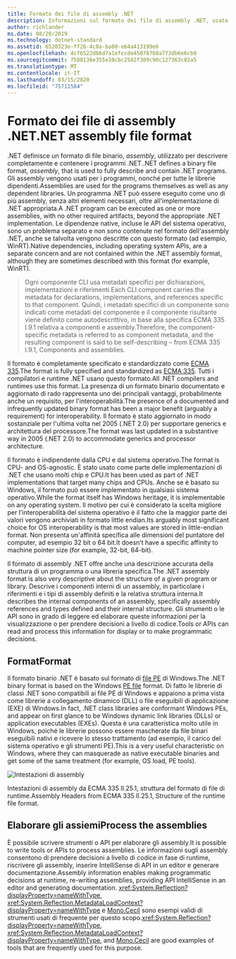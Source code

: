 ```yaml
---
title: Formato dei file di assembly .NET
description: Informazioni sul formato dei file di assembly .NET, usato per descrivere e contenere le app e le librerie .NET.
author: richlander
ms.date: 08/20/2019
ms.technology: dotnet-standard
ms.assetid: 6520323e-ff28-4c8a-ba80-e64a413199e6
ms.openlocfilehash: 4cf6522d66d7a1efccde45078768a773db6e6cb0
ms.sourcegitcommit: 7588136e355e10cbc2582f389c90c127363c02a5
ms.translationtype: MT
ms.contentlocale: it-IT
ms.lasthandoff: 03/15/2020
ms.locfileid: "75711584"
---
```

# <a name="net-assembly-file-format"></a><span data-ttu-id="90718-103">Formato dei file di assembly .NET</span><span class="sxs-lookup"><span data-stu-id="90718-103">.NET assembly file format</span></span>

<span data-ttu-id="90718-104">.NET definisce un formato di file binario, *assembly*, utilizzato per descrivere completamente e contenere i programmi .NET.</span><span class="sxs-lookup"><span data-stu-id="90718-104">.NET defines a binary file format, *assembly*, that is used to fully describe and contain .NET programs.</span></span> <span data-ttu-id="90718-105">Gli assembly vengono usati per i programmi, nonché per tutte le librerie dipendenti.</span><span class="sxs-lookup"><span data-stu-id="90718-105">Assemblies are used for the programs themselves as well as any dependent libraries.</span></span> <span data-ttu-id="90718-106">Un programma .NET può essere eseguito come uno di più assembly, senza altri elementi necessari, oltre all'implementazione di .NET appropriata.</span><span class="sxs-lookup"><span data-stu-id="90718-106">A .NET program can be executed as one or more assemblies, with no other required artifacts, beyond the appropriate .NET implementation.</span></span> <span data-ttu-id="90718-107">Le dipendenze native, incluse le API del sistema operativo, sono un problema separato e non sono contenute nel formato dell'assembly .NET, anche se talvolta vengono descritte con questo formato (ad esempio, WinRT).</span><span class="sxs-lookup"><span data-stu-id="90718-107">Native dependencies, including operating system APIs, are a separate concern and are not contained within the .NET assembly format, although they are sometimes described with this format (for example, WinRT).</span></span>

> <span data-ttu-id="90718-108">Ogni componente CLI usa metadati specifici per dichiarazioni, implementazioni e riferimenti.</span><span class="sxs-lookup"><span data-stu-id="90718-108">Each CLI component carries the metadata for declarations, implementations, and references specific to that component.</span></span> <span data-ttu-id="90718-109">Quindi, i metadati specifici di un componente sono indicati come metadati del componente e il componente risultante viene definito come autodescrittivo, in base alla specifica ECMA 335 I.9.1 relativa a componenti e assembly.</span><span class="sxs-lookup"><span data-stu-id="90718-109">Therefore, the component-specific metadata is referred to as component metadata, and the resulting component is said to be self-describing – from ECMA 335 I.9.1, Components and assemblies.</span></span>

<span data-ttu-id="90718-110">Il formato è completamente specificato e standardizzato come [ECMA 335](https://www.ecma-international.org/publications/standards/Ecma-335.htm).</span><span class="sxs-lookup"><span data-stu-id="90718-110">The format is fully specified and standardized as [ECMA 335](https://www.ecma-international.org/publications/standards/Ecma-335.htm).</span></span> <span data-ttu-id="90718-111">Tutti i compilatori e runtime .NET usano questo formato.</span><span class="sxs-lookup"><span data-stu-id="90718-111">All .NET compilers and runtimes use this format.</span></span> <span data-ttu-id="90718-112">La presenza di un formato binario documentato e aggiornato di rado rappresenta uno dei principali vantaggi, probabilmente anche un requisito, per l'interoperabilità.</span><span class="sxs-lookup"><span data-stu-id="90718-112">The presence of a documented and infrequently updated binary format has been a major benefit (arguably a requirement) for interoperability.</span></span> <span data-ttu-id="90718-113">Il formato è stato aggiornato in modo sostanziale per l'ultima volta nel 2005 (.NET 2.0) per supportare generics e architettura del processore.</span><span class="sxs-lookup"><span data-stu-id="90718-113">The format was last updated in a substantive way in 2005 (.NET 2.0) to accommodate generics and processor architecture.</span></span>

<span data-ttu-id="90718-114">Il formato è indipendente dalla CPU e dal sistema operativo.</span><span class="sxs-lookup"><span data-stu-id="90718-114">The format is CPU- and OS-agnostic.</span></span> <span data-ttu-id="90718-115">È stato usato come parte delle implementazioni di .NET che usano molti chip e CPU.</span><span class="sxs-lookup"><span data-stu-id="90718-115">It has been used as part of .NET implementations that target many chips and CPUs.</span></span> <span data-ttu-id="90718-116">Anche se è basato su Windows, il formato può essere implementato in qualsiasi sistema operativo.</span><span class="sxs-lookup"><span data-stu-id="90718-116">While the format itself has Windows heritage, it is implementable on any operating system.</span></span> <span data-ttu-id="90718-117">Il motivo per cui è considerato la scelta migliore per l'interoperabilità del sistema operativo è il fatto che la maggior parte dei valori vengono archiviati in formato little endian.</span><span class="sxs-lookup"><span data-stu-id="90718-117">Its arguably most significant choice for OS interoperability is that most values are stored in little-endian format.</span></span> <span data-ttu-id="90718-118">Non presenta un'affinità specifica alle dimensioni del puntatore del computer, ad esempio 32 bit o 64 bit.</span><span class="sxs-lookup"><span data-stu-id="90718-118">It doesn’t have a specific affinity to machine pointer size (for example, 32-bit, 64-bit).</span></span>

<span data-ttu-id="90718-119">Il formato di assembly .NET offre anche una descrizione accurata della struttura di un programma o una libreria specifica.</span><span class="sxs-lookup"><span data-stu-id="90718-119">The .NET assembly format is also very descriptive about the structure of a given program or library.</span></span> <span data-ttu-id="90718-120">Descrive i componenti interni di un assembly, in particolare i riferimenti e i tipi di assembly definiti e la relativa struttura interna.</span><span class="sxs-lookup"><span data-stu-id="90718-120">It describes the internal components of an assembly, specifically assembly references and types defined and their internal structure.</span></span> <span data-ttu-id="90718-121">Gli strumenti o le API sono in grado di leggere ed elaborare queste informazioni per la visualizzazione o per prendere decisioni a livello di codice.</span><span class="sxs-lookup"><span data-stu-id="90718-121">Tools or APIs can read and process this information for display or to make programmatic decisions.</span></span>

## <a name="format"></a><span data-ttu-id="90718-122">Format</span><span class="sxs-lookup"><span data-stu-id="90718-122">Format</span></span>

<span data-ttu-id="90718-123">Il formato binario .NET è basato sul formato di [file PE](https://en.wikipedia.org/wiki/Portable_Executable) di Windows.</span><span class="sxs-lookup"><span data-stu-id="90718-123">The .NET binary format is based on the Windows [PE file](https://en.wikipedia.org/wiki/Portable_Executable) format.</span></span> <span data-ttu-id="90718-124">Di fatto le librerie di classi .NET sono compatibili ai file PE di Windows e appaiono a prima vista come librerie a collegamento dinamico (DLL) o file eseguibili di applicazione (EXE) di Windows.</span><span class="sxs-lookup"><span data-stu-id="90718-124">In fact, .NET class libraries are conformant Windows PEs, and appear on first glance to be Windows dynamic link libraries (DLLs) or application executables (EXEs).</span></span> <span data-ttu-id="90718-125">Questa è una caratteristica molto utile in Windows, poiché le librerie possono essere mascherate da file binari eseguibili nativi e ricevere lo stesso trattamento (ad esempio, il carico del sistema operativo e gli strumenti PE).</span><span class="sxs-lookup"><span data-stu-id="90718-125">This is a very useful characteristic on Windows, where they can masquerade as native executable binaries and get some of the same treatment (for example, OS load, PE tools).</span></span>

![Intestazioni di assembly](../media/assembly-format/assembly-headers.png)

<span data-ttu-id="90718-127">Intestazioni di assembly da ECMA 335 II.25.1, struttura del formato di file di runtime.</span><span class="sxs-lookup"><span data-stu-id="90718-127">Assembly Headers from ECMA 335 II.25.1, Structure of the runtime file format.</span></span>

## <a name="process-the-assemblies"></a><span data-ttu-id="90718-128">Elaborare gli assiemi</span><span class="sxs-lookup"><span data-stu-id="90718-128">Process the assemblies</span></span>

<span data-ttu-id="90718-129">È possibile scrivere strumenti o API per elaborare gli assembly.</span><span class="sxs-lookup"><span data-stu-id="90718-129">It is possible to write tools or APIs to process assemblies.</span></span> <span data-ttu-id="90718-130">Le informazioni sugli assembly consentono di prendere decisioni a livello di codice in fase di runtime, riscrivere gli assembly, inserire IntelliSense di API in un editor e generare documentazione.</span><span class="sxs-lookup"><span data-stu-id="90718-130">Assembly information enables making programmatic decisions at runtime, re-writing assemblies, providing API IntelliSense in an editor and generating documentation.</span></span> <span data-ttu-id="90718-131"><xref:System.Reflection?displayProperty=nameWithType>, <xref:System.Reflection.MetadataLoadContext?displayProperty=nameWithType> e [Mono.Cecil](https://www.mono-project.com/docs/tools+libraries/libraries/Mono.Cecil/) sono esempi validi di strumenti usati di frequente per questo scopo.</span><span class="sxs-lookup"><span data-stu-id="90718-131"><xref:System.Reflection?displayProperty=nameWithType>, <xref:System.Reflection.MetadataLoadContext?displayProperty=nameWithType>, and [Mono.Cecil](https://www.mono-project.com/docs/tools+libraries/libraries/Mono.Cecil/) are good examples of tools that are frequently used for this purpose.</span></span>
